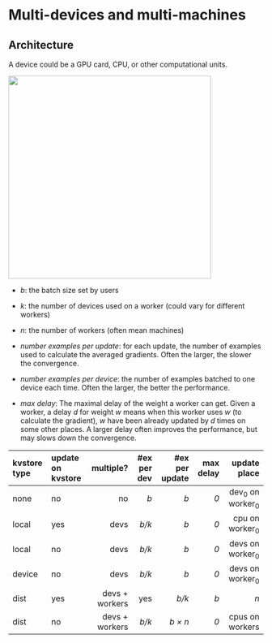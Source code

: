 # Multi-devices and multi-machines

## Architecture

A device could be a GPU card, CPU, or other computational units.

<img src=https://raw.githubusercontent.com/dmlc/dmlc.github.io/master/img/mxnet/multi-node/ps_arch.png width=400/>

- *b*: the batch size set by users
- *k*: the number of devices used on a worker (could vary for different workers)
- *n*: the number of workers (often mean machines)

- *number examples per update*: for each update, the number of examples used to
  calculate the averaged gradients. Often the larger, the slower the convergence.
- *number examples per device*: the number of examples batched to one device
  each time. Often the larger, the better the performance.
- *max delay*: The maximal delay of the weight a worker can get. Given a worker,
  a delay *d* for weight *w* means when this worker uses *w* (to calculate the
  gradient), *w* have been already updated by *d* times on some other places. A
  larger delay often improves the performance, but may slows down the
  convergence.


| kvstore type | update on kvstore | multiple? | #ex per dev | #ex per update | max delay | update place |
| :--- | :--- | ---:| ---:| ---:| ---:| ---:|
| none | no | no | *b* | *b* | *0* | dev<sub>0</sub> on worker<sub>0</sub> |
| local | yes | devs| *b/k* | *b* | *0* | cpu on worker<sub>0</sub> |
| local | no | devs  | *b/k* | *b* | *0* | devs on worker<sub>0</sub> |
| device | no | devs | *b/k* |*b* | *0* | devs on worker<sub>0</sub> |
| dist | yes | devs + workers | yes | *b/k* |*b* | *n* | servers |
| dist | no | devs + workers | *b/k* | *b × n* | *0* | cpus on workers |
